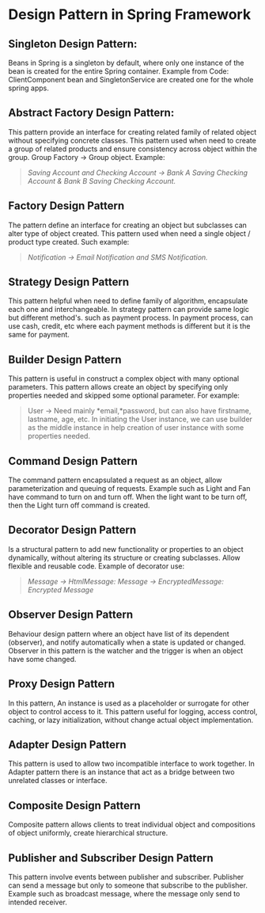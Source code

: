 # Design Pattern in Spring Framework

## Singleton Design Pattern:
Beans in Spring is a singleton by default, where only one instance of the bean is created for the entire Spring container. Example from Code: ClientComponent bean and SingletonService are created one for the whole spring apps.

## Abstract Factory Design Pattern:
This pattern provide an interface for creating related family of related object without specifying concrete classes. This pattern used when need to create a group of related products and ensure consistency across object within the group. Group Factory -> Group object. Example: 
> _Saving Account and Checking Account -> Bank A Saving Checking Account & Bank B Saving Checking Account._


## Factory Design Pattern
The pattern define an interface for creating an object but subclasses can alter type of object created. This pattern used when need a single object / product type created. Such example: 
> _Notification -> Email Notification and SMS Notification._

## Strategy Design Pattern
This pattern helpful when need to define family of algorithm, encapsulate each one and interchangeable. In strategy pattern can provide same logic but different method's. such as payment process. In payment process, can use cash, credit, etc where each payment methods is different but it is the same for payment.

## Builder Design Pattern
This pattern is useful in construct a complex object with many optional parameters. This pattern allows create an object by specifying only properties needed and skipped some optional parameter. 
For example: 
> User -> Need mainly *email,*password, but can also have firstname, lastname, age, etc. In initiating the User instance, we can use builder as the middle instance in help creation of user instance with some properties needed.

## Command Design Pattern
The command pattern encapsulated a request as an object, allow parameterization and queuing of requests. Example such as Light and Fan have command to turn on and turn off. When the light want to be turn off, then the Light turn off command is created.

## Decorator Design Pattern
Is a structural pattern to add new functionality or properties to an object dynamically, without altering its structure or creating subclasses. Allow flexible and reusable code.
Example of decorator use: 
> _Message -> HtmlMessage: <html> Message </html> -> EncryptedMessage: Encrypted <html> Message </html>_

## Observer Design Pattern
Behaviour design pattern where an object have list of its dependent (observer), and notify automatically when a state is updated or changed. Observer in this pattern is the watcher and the trigger is when an object have some changed.

## Proxy Design Pattern
In this pattern, An instance is used as a placeholder or surrogate for other object to control access to it. This pattern useful for logging, access control, caching, or lazy initialization, without change actual object implementation.

## Adapter Design Pattern
This pattern is used to allow two incompatible interface to work together. In Adapter pattern there is an instance that act as a bridge between two unrelated classes or interface.

## Composite Design Pattern
Composite pattern allows clients to treat individual object and compositions of object uniformly, create hierarchical structure.

## Publisher and Subscriber Design Pattern
This pattern involve events between publisher and subscriber. Publisher can send a message but only to someone that subscribe to the publisher. Example such as broadcast message, where the message only send to intended receiver.
